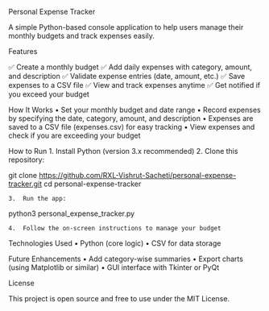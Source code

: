 Personal Expense Tracker

A simple Python-based console application to help users manage their monthly budgets and track expenses easily.

Features

✅ Create a monthly budget
✅ Add daily expenses with category, amount, and description
✅ Validate expense entries (date, amount, etc.)
✅ Save expenses to a CSV file
✅ View and track expenses anytime
✅ Get notified if you exceed your budget

How It Works
	•	Set your monthly budget and date range
	•	Record expenses by specifying the date, category, amount, and description
	•	Expenses are saved to a CSV file (expenses.csv) for easy tracking
	•	View expenses and check if you are exceeding your budget

How to Run
	1.	Install Python (version 3.x recommended)
	2.	Clone this repository:

git clone https://github.com/RXL-Vishrut-Sacheti/personal-expense-tracker.git
cd personal-expense-tracker

	3.	Run the app:

python3 personal_expense_tracker.py

	4.	Follow the on-screen instructions to manage your budget

Technologies Used
	•	Python (core logic)
	•	CSV for data storage

Future Enhancements
	•	Add category-wise summaries
	•	Export charts (using Matplotlib or similar)
	•	GUI interface with Tkinter or PyQt

License

This project is open source and free to use under the MIT License.
